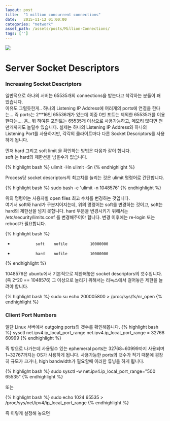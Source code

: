 ```yaml
---
layout: post
title:  "1 million concurrent connections"
date:   2015-11-12 01:00:00
categories: "network"
asset_path: /assets/posts/Million-Connections/
tags: ['']
---
```

<div>
    <img src="{{ page.asset_path }}city.jpg" class="img-responsive img-rounded">
</div>

# Server Socket Descriptors

### Increasing Socket Descriptors

일반적으로 하나의 서버는 65535개의 connections을 받는다고 착각하는 분들이 꽤 있습니다. <br>
이유도 그럴듯한게.. 하나의 Listening IP Address에 여러개의 ports에 연결을 한다는... 
즉 ports는 2**16인 65536개가 있는데 이중 0번 포트는 제외한 65535개를 이용한다는.... 음..
뭐 하여튼 포인트는 65535개 이상으로 사용가능하고, 메모리 많다면 천만개까지도 늘릴수 있습니다. 
실제는 하나의 Listening IP Address와 하나의 Listening Port를 사용하지만, 각각의 클라이트마다 다른 Socket Descriptors를 사용하게 됩니다. 

먼저 hard 그리고 soft limit 을 확인하는 방법은 다음과 같이 합니다.<br>
soft 는 hard의 제한선을 넘을수가 없습니다.

{% highlight bash %}
ulimit -Hn
ulimit -Sn
{% endhighlight %}

Process당 socket descriptors의 최고치를 늘리는 것은 ulimit 명령어로 간단합니다. 


{% highlight bash %}
sudo bash -c 'ulimit -n 1048576'
{% endhighlight %}

위의 명령어는 사용자별 open files 최고 수치를 변경하는 것입니다. <br>
여기서 soft와 hard가 구분지어지는데, 위의 명령어는 soft를 변경하는 것이고, soft는 hard의 제한선을 넘지 못합니다. 
hard 부분을 변경시키기 위해서는  /etc/security/limits.conf 를 변경해주어야 합니다.
변경 이후에는 re-login 또는 reboot가 필요합니다.

{% highlight bash %}
*               soft    nofile          10000000
*               hard    nofile          10000000
{% endhighlight %}

1048576은 ubuntu에서 기본적으로 제한해놓은 socket descriptors의 갯수입니다. (즉 2^20 == 1048576) 
그 이상으로 늘리기 위해서는 리눅스에서 걸어놓은 제한을 늘려야 합니다.

{% highlight bash %}
sudo su
echo 200005800 > /proc/sys/fs/nr_open
{% endhighlight %}

### Client Port Numbers

일단 Linux 서버에서 outgoing ports의 갯수를 확인해봅니다.
{% highlight bash %}
sysctl net.ipv4.ip_local_port_range
net.ipv4.ip_local_port_range = 32768	60999
{% endhighlight %}

즉 밖으로 나가는데 사용될수 있는 ephemeral ports는 32768~60999까지 사용되며 1~32767까지는 OS가 사용하게 됩니다.
사용가능한 ports의 갯수가 적기 때문에 굉장히 규모가 크거나, high bandwidth가 필요할때 이러한 튜닝을 하게 됩니다.

{% highlight bash %}
sudo sysctl -w net.ipv4.ip_local_port_range="500 65535"
{% endhighlight %}

또는

{% highlight bash %}
sudo echo 1024 65535 > /proc/sys/net/ipv4/ip_local_port_range
{% endhighlight %}

즉 이렇게 설정해 놓으면 